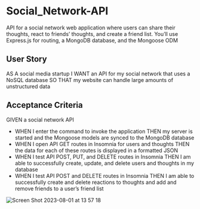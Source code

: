 # Social_Network-API
 API for a social network web application where users can share their thoughts, react to friends’ thoughts, and create a friend list. You’ll use Express.js for routing, a MongoDB database, and the Mongoose ODM
 
## User Story
AS A social media startup
I WANT an API for my social network that uses a NoSQL database
SO THAT my website can handle large amounts of unstructured data

## Acceptance Criteria
GIVEN a social network API
- WHEN I enter the command to invoke the application
THEN my server is started and the Mongoose models are synced to the MongoDB database
- WHEN I open API GET routes in Insomnia for users and thoughts
THEN the data for each of these routes is displayed in a formatted JSON
- WHEN I test API POST, PUT, and DELETE routes in Insomnia
THEN I am able to successfully create, update, and delete users and thoughts in my database
- WHEN I test API POST and DELETE routes in Insomnia
THEN I am able to successfully create and delete reactions to thoughts and add and remove friends to a user’s friend list

![Screen Shot 2023-08-01 at 13 57 18](https://github.com/mondragonSaiz/Social_Network-API/assets/71055501/30e5c72a-3ad3-4f6b-82cc-f8ae06472d8a)
